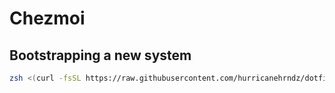 # Chezmoi

## Bootstrapping a new system

```sh
zsh <(curl -fsSL https://raw.githubusercontent.com/hurricanehrndz/dotfiles/main/bootstrap-$(uname -s).sh)
```
